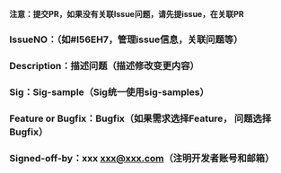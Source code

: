 **注意：提交PR，如果没有关联Issue问题，请先提issue，在关联PR**

### IssueNO：（如#I56EH7，管理issue信息，关联问题等）



### Description：描述问题（描述修改变更内容）



### Sig：Sig-sample（Sig统一使用sig-samples）



### Feature or Bugfix：Bugfix（如果需求选择Feature， 问题选择Bugfix）




### Signed-off-by：xxx  <xxx@xxx.com>（注明开发者账号和邮箱）

​    
